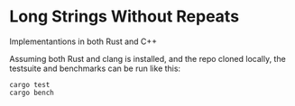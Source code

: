 # Long Strings Without Repeats

Implementantions in both Rust and C++

Assuming both Rust and clang is installed, and the repo cloned locally,
the testsuite and benchmarks
can be run like this:

```
cargo test
cargo bench
```

